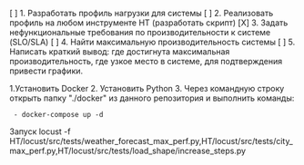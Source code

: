 [ ] 1. Разработать профиль нагрузки для системы
[ ] 2. Реализовать профиль на любом инструменте НТ (разработать скрипт)
[X] 3. Задать нефункциональные требования по производительности к системе (SLO/SLA)
[ ] 4. Найти максимальную производительность системы
[ ] 5. Написать краткий вывод: где достигнута максимальная производительность, где узкое место в системе, для подтверждения привести графики.

1.Установить Docker
2. Установить Python 
3. Через командную строку открыть папку "./docker" из данного репозитория и выполнить команды:

     - docker-compose up -d

Запуск
 locust -f HT/locust/src/tests/weather_forecast_max_perf.py,HT/locust/src/tests/city_max_perf.py,HT/locust/src/tests/load_shape/increase_steps.py 

